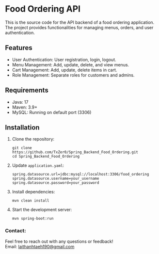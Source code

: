 # Food Ordering API  
This is the source code for the API backend of a food ordering application. The project provides functionalities for managing menus, orders, and user authentication.

## Features

- User Authentication: User registration, login, logout. 
- Menu Management: Add, update, delete, and view menus.  
- Cart Management: Add, update, delete items in cart. 
- Role Management: Separate roles for customers and admins.  

## Requirements

- Java: 17  
- Maven: 3.9+ 
- MySQL: Running on default port (3306)  

## Installation

1. Clone the repository:  
    ```
    git clone https://github.com/TxZer0/Spring_Backend_Food_Ordering.git
    cd Spring_Backend_Food_Ordering
    ```

2. Update `application.yaml`:
    ```
    spring.datasource.url=jdbc:mysql://localhost:3306/food_ordering
    spring.datasource.username=your_username
    spring.datasource.password=your_password
    ```

3. Install dependencies:  
    ```
    mvn clean install
    ```

4. Start the development server:  
    ```
    mvn spring-boot:run
    ```


### Contact:
  Feel free to reach out with any questions or feedback!  
  Email: laithanhtaeh190@gmail.com
